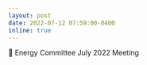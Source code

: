```yaml
---
layout: post
date: 2022-07-12 07:59:00-0400
inline: true
---
```


:memo: Energy Committee July 2022 Meeting
